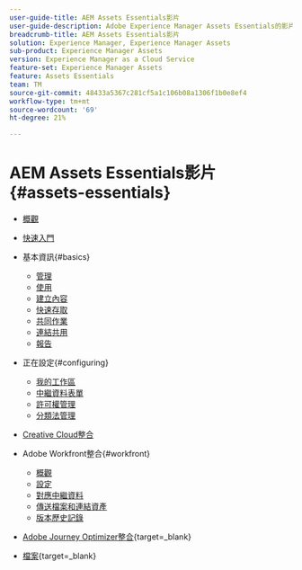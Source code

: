```yaml
---
user-guide-title: AEM Assets Essentials影片
user-guide-description: Adobe Experience Manager Assets Essentials的影片集合。
breadcrumb-title: AEM Assets Essentials影片
solution: Experience Manager, Experience Manager Assets
sub-product: Experience Manager Assets
version: Experience Manager as a Cloud Service
feature-set: Experience Manager Assets
feature: Assets Essentials
team: TM
source-git-commit: 48433a5367c281cf5a1c106b08a1306f1b0e8ef4
workflow-type: tm+mt
source-wordcount: '69'
ht-degree: 21%

---
```



# AEM Assets Essentials影片 {#assets-essentials}

+ [概觀](overview.md)

+ [快速入門](./getting-started.md)

+ 基本資訊{#basics}
   + [管理](basics/managing.md)
   + [使用](basics/using.md)
   + [建立內容](basics/creating.md)
   + [快速存取](basics/quick-access.md)
   + [共同作業](basics/collaborating.md)
   + [連結共用](basics/link-sharing.md)
   + [報告](basics/reports.md)
+ 正在設定{#configuring}
   + [我的工作區](configuring/my-workspace.md)
   + [中繼資料表單](configuring/metadata-forms.md)
   + [許可權管理](configuring/permissions-management.md)
   + [分類法管理](configuring/taxonomy-management.md)

+ [Creative Cloud整合](integrations/creative-cloud.md)

+ Adobe Workfront整合{#workfront}
   + [概觀](./integrations/workfront/overview.md)
   + [設定](./integrations/workfront/configure.md)
   + [對應中繼資料](./integrations/workfront/map-metadata.md)
   + [傳送檔案和連結資產](./integrations/workfront/link-send.md)
   + [版本歷史記錄](./integrations/workfront/versions.md)

+ [Adobe Journey Optimizer整合](https://experienceleague.adobe.com/docs/journey-optimizer-learn/tutorials/create-messages/create-email-content-with-the-message-editor.html){target=_blank}

+ [檔案](https://experienceleague.adobe.com/docs/experience-manager-assets-essentials/help/introduction.html){target=_blank}
